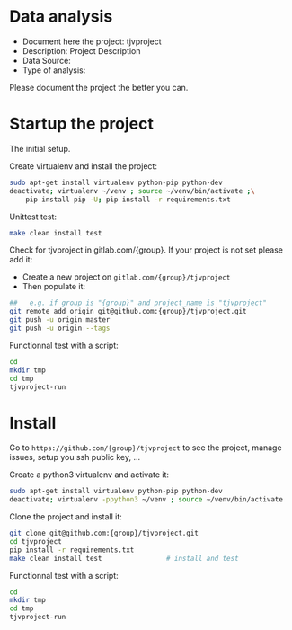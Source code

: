 # Data analysis
- Document here the project: tjvproject
- Description: Project Description
- Data Source:
- Type of analysis:

Please document the project the better you can.

# Startup the project

The initial setup.

Create virtualenv and install the project:
```bash
sudo apt-get install virtualenv python-pip python-dev
deactivate; virtualenv ~/venv ; source ~/venv/bin/activate ;\
    pip install pip -U; pip install -r requirements.txt
```

Unittest test:
```bash
make clean install test
```

Check for tjvproject in gitlab.com/{group}.
If your project is not set please add it:

- Create a new project on `gitlab.com/{group}/tjvproject`
- Then populate it:

```bash
##   e.g. if group is "{group}" and project_name is "tjvproject"
git remote add origin git@github.com:{group}/tjvproject.git
git push -u origin master
git push -u origin --tags
```

Functionnal test with a script:

```bash
cd
mkdir tmp
cd tmp
tjvproject-run
```

# Install

Go to `https://github.com/{group}/tjvproject` to see the project, manage issues,
setup you ssh public key, ...

Create a python3 virtualenv and activate it:

```bash
sudo apt-get install virtualenv python-pip python-dev
deactivate; virtualenv -ppython3 ~/venv ; source ~/venv/bin/activate
```

Clone the project and install it:

```bash
git clone git@github.com:{group}/tjvproject.git
cd tjvproject
pip install -r requirements.txt
make clean install test                # install and test
```
Functionnal test with a script:

```bash
cd
mkdir tmp
cd tmp
tjvproject-run
```

